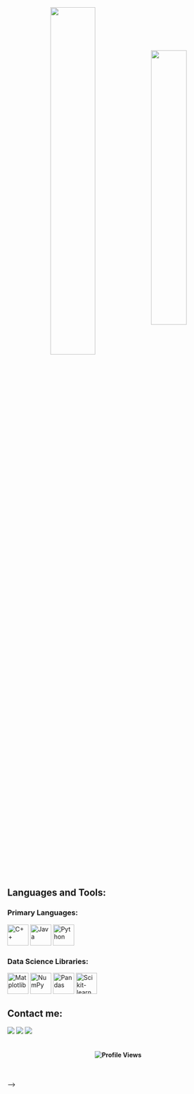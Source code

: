 <div align="center" style="margin-bottom:200px">
  <img width=45% align="center" src="https://github-readme-stats.vercel.app/api?username=ForgetK05&theme=aura_dark&show_icons=true" />
  <img width=40% align="center" src="https://github-readme-stats.vercel.app/api/top-langs/?username=ForgetK05&layout=compact&theme=aura_dark" />
</div>

<br>

## Languages and Tools:

### Primary Languages:

  <img height="48px" width="48px" alt="C++" src="https://skillicons.dev/icons?i=cpp"/>
  <img height="48px" width="48px" alt="Java" src="https://skillicons.dev/icons?i=java"/>
  <img height="48px" width="48px" alt="Python" src="https://skillicons.dev/icons?i=py"/>

### Data Science Libraries:

  <img height="48px" width="48px" alt="Matplotlib" src="https://logotic.me/system/assets/uploads/vector-files/matplotlib-icon-1669123416-logotic-brand.svg"/>
  <img height="48px" width="48px" alt="NumPy" src="https://skillicons.dev/icons?i=numpy"/>
  <img height="48px" width="48px" alt="Pandas" src="https://skillicons.dev/icons?i=pandas"/>
  <img height="48px" width="48px" alt="Scikit-learn" src="https://skillicons.dev/icons?i=sklearn"/>

<br>

## Contact me:

<div>
  <a href="https://www.facebook.com/ken030375" target="_blank"><img loading="lazy" src="https://img.shields.io/badge/-Facebook-%231877F2?style=for-the-badge&logo=facebook&logoColor=white" target="_blank"></a>
  <a href="https://www.linkedin.com/in/kien-dotrung-526601327" target="_blank"><img loading="lazy" src="https://img.shields.io/badge/-LinkedIn-%230077B5?style=for-the-badge&logo=linkedin&logoColor=white" target="_blank"></a>
  <a href="mailto:kiendt18102005@gmail.com" target="_blank"><img loading="lazy" src="https://img.shields.io/badge/-Email-%23D14836?style=for-the-badge&logo=gmail&logoColor=white" target="_blank"></a>
</div>

<br>

<h4 align="center">
  <img src="https://visitcount.itsvg.in/api?id=ForgetK05&icon=0&color=0" alt="Profile Views"/>
</h4>

<br>

<!-- ## 🌐 Socials:



[![Facebook](https://img.shields.io/badge/Facebook-%231877F2.svg?logo=Facebook&logoColor=white)](https://facebook.com/https://www.facebook.com/ken030375) [![LinkedIn](https://img.shields.io/badge/LinkedIn-%230077B5.svg?logo=linkedin&logoColor=white)](https://linkedin.com/in/www.linkedin.com/in/kien-dotrung-526601327) [![email](https://img.shields.io/badge/Email-D14836?logo=gmail&logoColor=white)](mailto:kiendt18102005@gmail.com) 







# 💻 Tech Stack:



![C++](https://img.shields.io/badge/c++-%2300599C.svg?style=for-the-badge&logo=c%2B%2B&logoColor=white) ![Java](https://img.shields.io/badge/java-%23ED8B00.svg?style=for-the-badge&logo=openjdk&logoColor=white) ![Python](https://img.shields.io/badge/python-3670A0?style=for-the-badge&logo=python&logoColor=ffdd54) ![Matplotlib](https://img.shields.io/badge/Matplotlib-%23ffffff.svg?style=for-the-badge&logo=Matplotlib&logoColor=black) ![NumPy](https://img.shields.io/badge/numpy-%23013243.svg?style=for-the-badge&logo=numpy&logoColor=white) ![Pandas](https://img.shields.io/badge/pandas-%23150458.svg?style=for-the-badge&logo=pandas&logoColor=white) ![scikit-learn](https://img.shields.io/badge/scikit--learn-%23F7931E.svg?style=for-the-badge&logo=scikit-learn&logoColor=white)



# 📊 GitHub Stats:



![](https://github-readme-stats.vercel.app/api?username=ForgetK05&theme=dark&hide_border=false&include_all_commits=false&count_private=false)<br/>



![](https://nirzak-streak-stats.vercel.app/?user=ForgetK05&theme=dark&hide_border=false)<br/>



![](https://github-readme-stats.vercel.app/api/top-langs/?username=ForgetK05&theme=dark&hide_border=false&include_all_commits=false&count_private=false&layout=compact)







---



[![](https://visitcount.itsvg.in/api?id=ForgetK05&icon=0&color=0)](https://visitcount.itsvg.in)







<!-- Proudly created with GPRM ( https://gprm.itsvg.in ) -->

-->
